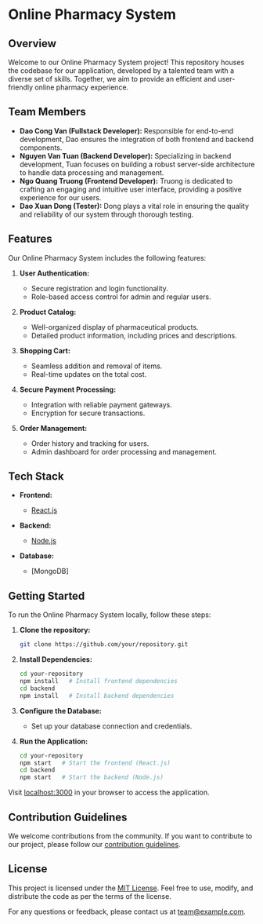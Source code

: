 # Online Pharmacy System

## Overview

Welcome to our Online Pharmacy System project! This repository houses the codebase for our application, developed by a talented team with a diverse set of skills. Together, we aim to provide an efficient and user-friendly online pharmacy experience.

## Team Members

- **Dao Cong Van (Fullstack Developer):** Responsible for end-to-end development, Dao ensures the integration of both frontend and backend components.
- **Nguyen Van Tuan (Backend Developer):** Specializing in backend development, Tuan focuses on building a robust server-side architecture to handle data processing and management.
- **Ngo Quang Truong (Frontend Developer):** Truong is dedicated to crafting an engaging and intuitive user interface, providing a positive experience for our users.
- **Dao Xuan Dong (Tester):** Dong plays a vital role in ensuring the quality and reliability of our system through thorough testing.

## Features

Our Online Pharmacy System includes the following features:

1. **User Authentication:**
   - Secure registration and login functionality.
   - Role-based access control for admin and regular users.

2. **Product Catalog:**
   - Well-organized display of pharmaceutical products.
   - Detailed product information, including prices and descriptions.

3. **Shopping Cart:**
   - Seamless addition and removal of items.
   - Real-time updates on the total cost.

4. **Secure Payment Processing:**
   - Integration with reliable payment gateways.
   - Encryption for secure transactions.

5. **Order Management:**
   - Order history and tracking for users.
   - Admin dashboard for order processing and management.

## Tech Stack

- **Frontend:**
  - [React.js](https://reactjs.org/)

- **Backend:**
  - [Node.js](https://nodejs.org/)

- **Database:**
  - [MongoDB]

## Getting Started

To run the Online Pharmacy System locally, follow these steps:

1. **Clone the repository:**

    ```bash
    git clone https://github.com/your/repository.git
    ```

2. **Install Dependencies:**

    ```bash
    cd your-repository
    npm install   # Install frontend dependencies
    cd backend
    npm install   # Install backend dependencies
    ```

3. **Configure the Database:**

    - Set up your database connection and credentials.

4. **Run the Application:**

    ```bash
    cd your-repository
    npm start   # Start the frontend (React.js)
    cd backend
    npm start   # Start the backend (Node.js)
    ```

Visit [localhost:3000](http://localhost:3000) in your browser to access the application.

## Contribution Guidelines

We welcome contributions from the community. If you want to contribute to our project, please follow our [contribution guidelines](CONTRIBUTING.md).

## License

This project is licensed under the [MIT License](LICENSE). Feel free to use, modify, and distribute the code as per the terms of the license.

For any questions or feedback, please contact us at [team@example.com](mailto:team@example.com).
